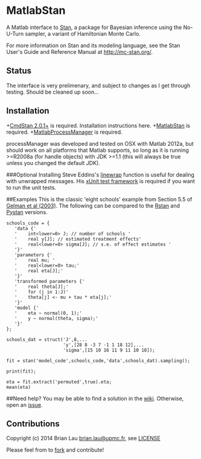# MatlabStan
A Matlab interface to [Stan](http://mc-stan.org/), a package for Bayesian inference using the No-U-Turn sampler, a variant of Hamiltonian Monte Carlo.

For more information on Stan and its modeling language, see the Stan User's Guide and Reference Manual at http://mc-stan.org/.

## Status
The interface is very prelimenary, and subject to changes as I get through testing. Should be cleaned up soon...

## Installation
+[CmdStan 2.0.1+](http://mc-stan.org/cmdstan.html) is required. Installation instructions here.
+[MatlabStan](https://github.com/brian-lau/MatlabStan/archive/master.zip) is required.
+[MatlabProcessManager](https://github.com/brian-lau/MatlabProcessManager/archive/master.zip) is required.

processManager was developed and tested on OSX with Matlab 2012a, but should work on all platforms that Matlab supports, so long as it is running >=R2008a (for handle objects) with JDK >=1.1 (this will always be true unless you changed the default JDK).

###Optional
Installing Steve Eddins's [linewrap](http://www.mathworks.com/matlabcentral/fileexchange/9909-line-wrap-a-string) function is useful for dealing with unwrapped messages. His [xUnit test framework](http://www.mathworks.com/matlabcentral/fileexchange/22846-matlab-xunit-test-framework) is required if you want to run the unit tests.

##Examples
This is the classic 'eight schools' example from Section 5.5 of [Gelman et al (2003)](http://stat.columbia.edu/~gelman/book/). The following can be compared to the [Rstan](https://github.com/stan-dev/rstan/wiki/RStan-Getting-Started) and [Pystan](https://github.com/stan-dev/pystan/blob/develop/README.rst) versions.
```
schools_code = {
   'data {'
   '    int<lower=0> J; // number of schools '
   '    real y[J]; // estimated treatment effects'
   '    real<lower=0> sigma[J]; // s.e. of effect estimates '
   '}'
   'parameters {'
   '    real mu; '
   '    real<lower=0> tau;'
   '    real eta[J];'
   '}'
   'transformed parameters {'
   '    real theta[J];'
   '    for (j in 1:J)'
   '    theta[j] <- mu + tau * eta[j];'
   '}'
   'model {'
   '    eta ~ normal(0, 1);'
   '    y ~ normal(theta, sigma);'
   '}'
};
  
schools_dat = struct('J',8,...
                     'y',[28 8 -3 7 -1 1 18 12],...
                     'sigma',[15 10 16 11 9 11 10 18]);

fit = stan('model_code',schools_code,'data',schools_dat).sampling();

print(fit);

eta = fit.extract('permuted',true).eta;
mean(eta)

```
##Need help?
You may be able to find a solution in the [wiki](https://github.com/brian-lau/MatlabStan/wiki/). Otherwise, open an [issue](https://github.com/brian-lau/MatlabProcessManager/issues).

Contributions
--------------------------------
Copyright (c) 2014 Brian Lau [brian.lau@upmc.fr](mailto:brian.lau@upmc.fr), see [LICENSE](https://github.com/brian-lau/MatlabStan/blob/master/LICENSE.txt)

Please feel from to [fork](https://github.com/brian-lau/MatlabStan/fork) and contribute!
